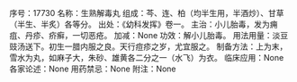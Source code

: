 序号：17730
名称：生熟解毒丸
组成：芩、连、柏（均半生用，半酒炒）、甘草（半生、半炙）各等分。
出处：《幼科发挥》卷一。
主治：小儿胎毒，发为痈疽、丹疹、疥癣，一切恶疮。
加减：None
功效：解小儿胎毒。
用法用量：淡豆豉汤送下。初生一腊内服之良。天行痘疹之岁，尤宜服之。
制备方法：上为末，雪水为丸，如麻子大，朱砂、雄黄各二分之一（水飞）为衣。
临床应用：None
各家论述：None
用药禁忌：None
附注：None
